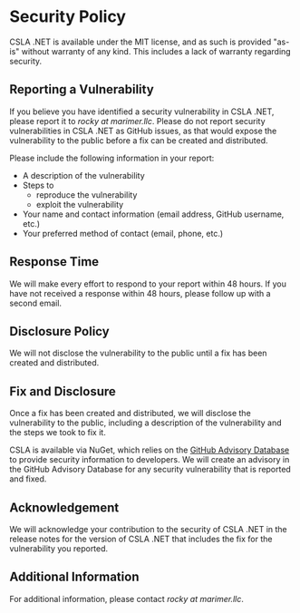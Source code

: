 # Security Policy

CSLA .NET is available under the MIT license, and as such is provided "as-is" without warranty of any kind. This includes a lack of warranty regarding security.

## Reporting a Vulnerability

If you believe you have identified a security vulnerability in CSLA .NET, please report it to *rocky at marimer.llc*. Please do not report security vulnerabilities in CSLA .NET as GitHub issues, as that would expose the vulnerability to the public before a fix can be created and distributed.

Please include the following information in your report:

- A description of the vulnerability
- Steps to
  - reproduce the vulnerability
  - exploit the vulnerability
- Your name and contact information (email address, GitHub username, etc.)
- Your preferred method of contact (email, phone, etc.)

## Response Time

We will make every effort to respond to your report within 48 hours. If you have not received a response within 48 hours, please follow up with a second email.

## Disclosure Policy

We will not disclose the vulnerability to the public until a fix has been created and distributed.

## Fix and Disclosure

Once a fix has been created and distributed, we will disclose the vulnerability to the public, including a description of the vulnerability and the steps we took to fix it.

CSLA is available via NuGet, which relies on the [GitHub Advisory Database](https://github.com/advisories) to provide security information to developers. We will create an advisory in the GitHub Advisory Database for any security vulnerability that is reported and fixed.

## Acknowledgement

We will acknowledge your contribution to the security of CSLA .NET in the release notes for the version of CSLA .NET that includes the fix for the vulnerability you reported.

## Additional Information

For additional information, please contact *rocky at marimer.llc*.
